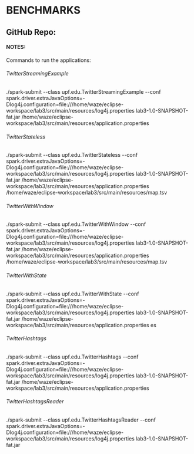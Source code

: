 # BENCHMARKS 

## GitHub Repo:

#### NOTES:
Commands to run the applications:

###### TwitterStreamingExample

./spark-submit --class upf.edu.TwitterStreamingExample --conf spark.driver.extraJavaOptions=-Dlog4j.configuration=file:///home/waze/eclipse-workspace/lab3/src/main/resources/log4j.properties lab3-1.0-SNAPSHOT-fat.jar /home/waze/eclipse-workspace/lab3/src/main/resources/application.properties

###### TwitterStateless

./spark-submit --class upf.edu.TwitterStateless --conf spark.driver.extraJavaOptions=-Dlog4j.configuration=file:///home/waze/eclipse-workspace/lab3/src/main/resources/log4j.properties lab3-1.0-SNAPSHOT-fat.jar /home/waze/eclipse-workspace/lab3/src/main/resources/application.properties /home/waze/eclipse-workspace/lab3/src/main/resources/map.tsv

###### TwitterWithWindow

./spark-submit --class upf.edu.TwitterWithWindow --conf spark.driver.extraJavaOptions=-Dlog4j.configuration=file:///home/waze/eclipse-workspace/lab3/src/main/resources/log4j.properties lab3-1.0-SNAPSHOT-fat.jar /home/waze/eclipse-workspace/lab3/src/main/resources/application.properties /home/waze/eclipse-workspace/lab3/src/main/resources/map.tsv

###### TwitterWithState

./spark-submit --class upf.edu.TwitterWithState --conf spark.driver.extraJavaOptions=-Dlog4j.configuration=file:///home/waze/eclipse-workspace/lab3/src/main/resources/log4j.properties lab3-1.0-SNAPSHOT-fat.jar /home/waze/eclipse-workspace/lab3/src/main/resources/application.properties es

###### TwitterHashtags

./spark-submit --class upf.edu.TwitterHashtags --conf spark.driver.extraJavaOptions=-Dlog4j.configuration=file:///home/waze/eclipse-workspace/lab3/src/main/resources/log4j.properties lab3-1.0-SNAPSHOT-fat.jar /home/waze/eclipse-workspace/lab3/src/main/resources/application.properties 

###### TwitterHashtagsReader

./spark-submit --class upf.edu.TwitterHashtagsReader --conf spark.driver.extraJavaOptions=-Dlog4j.configuration=file:///home/waze/eclipse-workspace/lab3/src/main/resources/log4j.properties lab3-1.0-SNAPSHOT-fat.jar 
